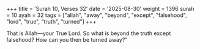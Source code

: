 +++
title = 'Surah 10, Verses 32'
date = '2025-08-30'
weight = 1396
surah = 10
ayah = 32
tags = ["allah", "away", "beyond", "except", "falsehood", "lord", "true", "truth", "turned"]
+++

That is Allah—your True Lord. So what is beyond the truth except falsehood? How can you then be turned away?”
